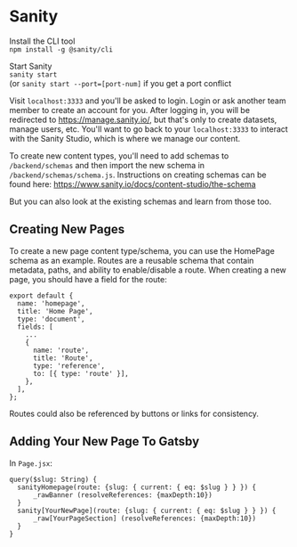 # Sanity

Install the CLI tool  
`npm install -g @sanity/cli`  

Start Sanity  
`sanity start`  
(or `sanity start --port=[port-num]` if you get a port conflict

Visit `localhost:3333` and you'll be asked to login. Login or ask another team 
member to create an account for you. After logging in, you will be 
redirected to https://manage.sanity.io/, but that's only to create
datasets, manage users, etc. You'll want to go back to your `localhost:3333`
to interact with the Sanity Studio, which is where we manage our content.

To create new content types, you'll need to add schemas to `/backend/schemas` and then
import the new schema in `/backend/schemas/schema.js`. Instructions on creating schemas can be found here: https://www.sanity.io/docs/content-studio/the-schema

But you can also look at the existing schemas and learn from those too.


## Creating New Pages
To create a new page content type/schema, you can use the HomePage schema as an example.
Routes are a reusable schema that contain metadata, paths, and ability to enable/disable a route.
When creating a new page, you should have a field for the route:
```$javascript
export default {
  name: 'homepage',
  title: 'Home Page',
  type: 'document',
  fields: [
    ...
    {
      name: 'route',
      title: 'Route',
      type: 'reference',
      to: [{ type: 'route' }],
    },
  ],
};

```

Routes could also be referenced by buttons or links for consistency.

## Adding Your New Page To Gatsby
In `Page.jsx`:
```$graphql
query($slug: String) {
  sanityHomepage(route: {slug: { current: { eq: $slug } } }) {
      _rawBanner (resolveReferences: {maxDepth:10})
  }
  sanity[YourNewPage](route: {slug: { current: { eq: $slug } } }) {
      _raw[YourPageSection] (resolveReferences: {maxDepth:10})
  }
}
```
